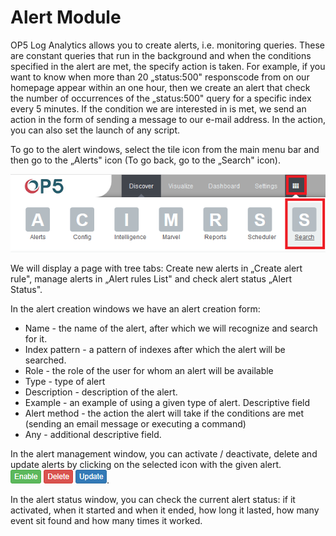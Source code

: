 Alert Module
============

OP5 Log Analytics allows you to create alerts, i.e. monitoring
queries. These are constant queries that run in the background and
when the conditions specified in the alert are met, the specify action
is taken. 
For example, if you want to know when more than 20
„status:500" responscode from on our homepage appear within an one
hour, then we create an alert that check the number of occurrences of
the „status:500" query for a specific index every 5 minutes. If the
condition we are interested in is met, we send an action in the form
of sending a message to our e-mail address. In the action, you can
also set the launch of any script.

To go to the alert windows, select the tile icon from the main menu
bar and then go to the „Alerts" icon (To go back, go to the „Search"
icon).

![](/./media/media/image38_js3.png)

We will display a page with tree tabs: Create new alerts in „Create
alert rule", manage alerts in „Alert rules List" and check alert
status „Alert Status".

In the alert creation windows we have an alert creation form:

- Name - the name of the alert, after which we will recognize and
search for it.
- Index pattern - a pattern of indexes after which the alert will be
searched.
- Role - the role of the user for whom an alert will be available
- Type - type of alert
- Description - description of the alert.
- Example - an example of using a given type of alert. Descriptive
field
- Alert method - the action the alert will take if the conditions are
met (sending an email message or executing a command)
- Any - additional descriptive field.

In the alert management window, you can activate / deactivate, delete
and update alerts by clicking on the selected icon with the given
alert. ![](/./media/media/image63.png).

In the alert status window, you can check the current alert status: if
it activated, when it started and when it ended, how long it lasted,
how many event sit found and how many times it worked.
